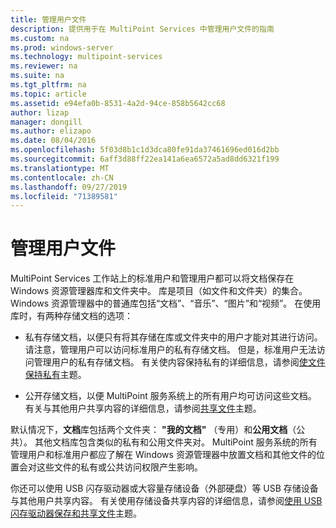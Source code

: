 ```yaml
---
title: 管理用户文件
description: 提供用于在 MultiPoint Services 中管理用户文件的指南
ms.custom: na
ms.prod: windows-server
ms.technology: multipoint-services
ms.reviewer: na
ms.suite: na
ms.tgt_pltfrm: na
ms.topic: article
ms.assetid: e94efa0b-8531-4a2d-94ce-858b5642cc68
author: lizap
manager: dongill
ms.author: elizapo
ms.date: 08/04/2016
ms.openlocfilehash: 5f03d8b1c1d3dca80fe91da37461696ed016d2bb
ms.sourcegitcommit: 6aff3d88ff22ea141a6ea6572a5ad8dd6321f199
ms.translationtype: MT
ms.contentlocale: zh-CN
ms.lasthandoff: 09/27/2019
ms.locfileid: "71389581"
---
```

# <a name="manage-user-files"></a>管理用户文件
MultiPoint Services 工作站上的标准用户和管理用户都可以将文档保存在 Windows 资源管理器库和文件夹中。 库是项目（如文件和文件夹）的集合。 Windows 资源管理器中的普通库包括“文档”、“音乐”、“图片”和“视频”。 在使用库时，有两种存储文档的选项：  
  
-   私有存储文档，以便只有将其存储在库或文件夹中的用户才能对其进行访问。 请注意，管理用户可以访问标准用户的私有存储文档。 但是，标准用户无法访问管理用户的私有存储文档。 有关使内容保持私有的详细信息，请参阅[使文件保持私有](Keep-Files-Private.md)主题。  
  
-   公开存储文档，以便 MultiPoint 服务系统上的所有用户均可访问这些文档。 有关与其他用户共享内容的详细信息，请参阅[共享文件](Share-Files.md)主题。  
  
默认情况下，**文档**库包括两个文件夹： **"我的文档"** （专用）和**公用文档**（公共）。 其他文档库包含类似的私有和公用文件夹对。 MultiPoint 服务系统的所有管理用户和标准用户都应了解在 Windows 资源管理器中放置文档和其他文件的位置会对这些文件的私有或公共访问权限产生影响。  
  
你还可以使用 USB 闪存驱动器或大容量存储设备（外部硬盘）等 USB 存储设备与其他用户共享内容。 有关使用存储设备共享内容的详细信息，请参阅[使用 USB 闪存驱动器保存和共享文件](Save-and-Share-Files-on-a-USB-Flash-Drive.md)主题。 